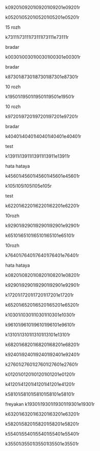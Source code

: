 k09201i09201l09201l09201e09201r

k05201i05201l05201l05201e05201r

15 rozh

k73111i73111l73111l73111e73111r

bradar

k00301i00301l00301l00301e00301r

bradar

k87301i87301l87301l87301e87301r

10 rozh

k19501i19501l19501l19501e19501r

10 rozh

k97201i97201l97201l97201e97201r

bradar

k40401i40401l40401l40401e40401r

test

k13911i13911l13911l13911e13911r

hata hataya

k45601i45601l45601l45601e45601r

k105i105l105l105e105r

test

k62201i62201l62201l62201e62201r

10rozh

k92901i92901l92901l92901e92901r

k65101i65101l65101l65101e65101r

10rozh

k76401i76401l76401l76401e76401r

hata hataya

k08201i08201l08201l08201e08201r

k92901i92901l92901l92901e92901r

k17201i17201l17201l17201e17201r

k65201i65201l65201l65201e65201r

k10301i10301l10301l10301e10301r

k96101i96101l96101l96101e96101r

k13101i13101l13101l13101e13101r

k68201i68201l68201l68201e68201r

k92401i92401l92401l92401e92401r

k27601i27601l27601l27601e27601r

k01201i01201l01201l01201e01201r


k41201i41201l41201l41201e41201r

k58101i58101l58101l58101e58101r


freyakan
k19301i19301l19301l19301e19301r

k63201i63201l63201l63201e63201r

k58201i58201l58201l58201e58201r

k55401i55401l55401l55401e55401r

k35501i35501l35501l35501e35501r
